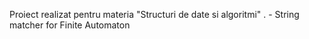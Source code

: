 Proiect realizat pentru materia "Structuri de date si algoritmi" . - String matcher for Finite Automaton
